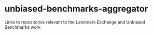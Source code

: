 # unbiased-benchmarks-aggregator
Links to repositories relevant to the Landmark Exchange and Unbiased Benchmarks work
